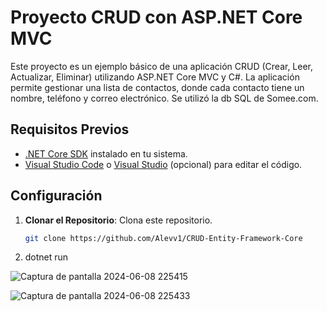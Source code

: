 # Proyecto CRUD con ASP.NET Core MVC

Este proyecto es un ejemplo básico de una aplicación CRUD (Crear, Leer, Actualizar, Eliminar) utilizando ASP.NET Core MVC y C#. La aplicación permite gestionar una lista de contactos, donde cada contacto tiene un nombre, teléfono y correo electrónico.
Se utilizó la db SQL de Somee.com.

## Requisitos Previos

- [.NET Core SDK](https://dotnet.microsoft.com/download) instalado en tu sistema.
- [Visual Studio Code](https://code.visualstudio.com/) o [Visual Studio](https://visualstudio.microsoft.com/) (opcional) para editar el código.

  

## Configuración

1. **Clonar el Repositorio**: Clona este repositorio.

   ```bash
   git clone https://github.com/Alevv1/CRUD-Entity-Framework-Core


2. dotnet run

![Captura de pantalla 2024-06-08 225415](https://github.com/Alevv1/CRUD-Entity-Framework-Core/assets/80133706/02c05eaf-48d6-43c4-9641-9b7121a974ac)


![Captura de pantalla 2024-06-08 225433](https://github.com/Alevv1/CRUD-Entity-Framework-Core/assets/80133706/8712abf8-c9e4-4e77-91cd-f42b0c389b67)
